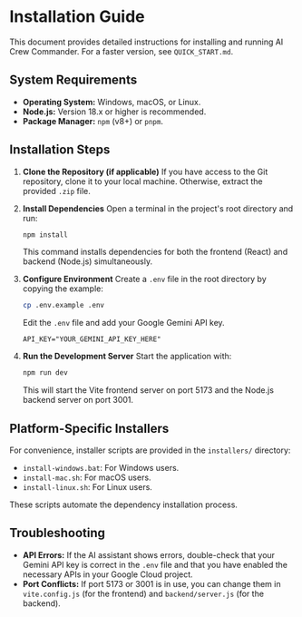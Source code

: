 # Installation Guide

This document provides detailed instructions for installing and running AI Crew Commander. For a faster version, see `QUICK_START.md`.

## System Requirements

- **Operating System:** Windows, macOS, or Linux.
- **Node.js:** Version 18.x or higher is recommended.
- **Package Manager:** `npm` (v8+) or `pnpm`.

## Installation Steps

1.  **Clone the Repository (if applicable)**
    If you have access to the Git repository, clone it to your local machine. Otherwise, extract the provided `.zip` file.

2.  **Install Dependencies**
    Open a terminal in the project's root directory and run:
    ```bash
    npm install
    ```
    This command installs dependencies for both the frontend (React) and backend (Node.js) simultaneously.

3.  **Configure Environment**
    Create a `.env` file in the root directory by copying the example:
    ```bash
    cp .env.example .env
    ```
    Edit the `.env` file and add your Google Gemini API key.
    ```
    API_KEY="YOUR_GEMINI_API_KEY_HERE"
    ```

4.  **Run the Development Server**
    Start the application with:
    ```bash
    npm run dev
    ```
    This will start the Vite frontend server on port 5173 and the Node.js backend server on port 3001.

## Platform-Specific Installers

For convenience, installer scripts are provided in the `installers/` directory:

- `install-windows.bat`: For Windows users.
- `install-mac.sh`: For macOS users.
- `install-linux.sh`: For Linux users.

These scripts automate the dependency installation process.

## Troubleshooting

- **API Errors:** If the AI assistant shows errors, double-check that your Gemini API key is correct in the `.env` file and that you have enabled the necessary APIs in your Google Cloud project.
- **Port Conflicts:** If port 5173 or 3001 is in use, you can change them in `vite.config.js` (for the frontend) and `backend/server.js` (for the backend).
